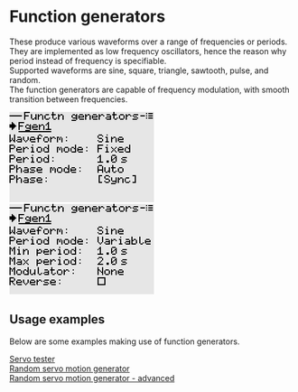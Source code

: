 # Function generators

These produce various waveforms over a range of frequencies or periods. They are implemented as low frequency
oscillators, hence the reason why period instead of frequency is specifiable.  
Supported waveforms are sine, square, triangle, sawtooth, pulse, and random.  
The function generators are capable of frequency modulation, with smooth transition between frequencies.

<p align="left">
<img src="images/screenshots/function_generators_fixed_period.png"/>
<img src="images/screenshots/function_generators_variable_period.png"/>
</p>

## Usage examples
Below are some examples making use of function generators.

[Servo tester](./mixer.md#section_id_servo_tester)  
[Random servo motion generator](./mixer.md#section_id_random_servo_motion_generator)  
[Random servo motion generator - advanced](./mixer.md#section_id_random_servo_motion_advanced)

